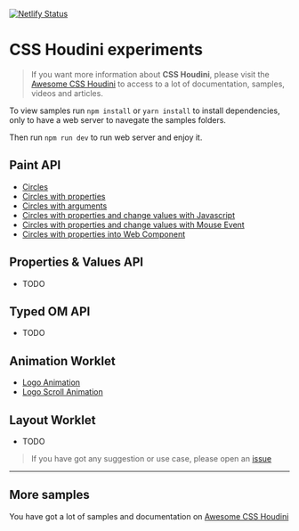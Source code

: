 [![Netlify Status](https://api.netlify.com/api/v1/badges/92f7b12e-9aa2-4f3a-9847-16907614b089/deploy-status)](https://app.netlify.com/sites/css-houdini-experiments/deploys)

# CSS Houdini experiments

> If you want more information about **CSS Houdini**, please visit the [Awesome CSS Houdini](https://github.com/CSSHoudini/awesome-css-houdini) to access to a lot of documentation, samples, videos and articles.

To view samples run `npm install` or `yarn install` to install dependencies, only to have a web server to navegate the samples folders.

Then run `npm run dev` to run web server and enjoy it.

## Paint API

- [Circles](src/paint/circles/)
- [Circles with properties](src/paint/circles-props/)
- [Circles with arguments](src/paint/circles-args/)
- [Circles with properties and change values with Javascript](src/paint/circles-props-js/)
- [Circles with properties and change values with Mouse Event](src/paint/circles-props-js-mouse/)
- [Circles with properties into Web Component](src/paint/circles-props-web-component/)

## Properties & Values API

- TODO

## Typed OM API

- TODO

## Animation Worklet

- [Logo Animation](src/animation-worklet/logo-animation/)
- [Logo Scroll Animation](src/animation-worklet/logo-scroll-animation/)

## Layout Worklet

- TODO

> If you have got any suggestion or use case, please open an [issue](https://github.com/nucliweb/houdini/issues/new)

---

## More samples

You have got a lot of samples and documentation on [Awesome CSS Houdini](https://github.com/nucliweb/awesome-css-houdini)
